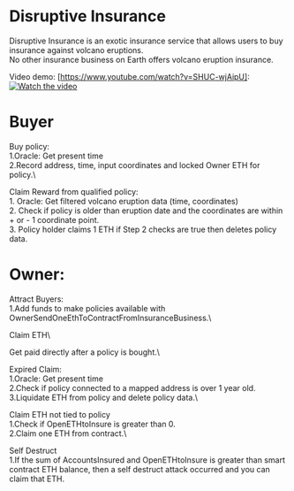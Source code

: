 # Disruptive Insurance

Disruptive Insurance is an exotic insurance service that allows users to buy insurance against volcano eruptions.\
No other insurance business on Earth offers volcano eruption insurance.

Video demo: [https://www.youtube.com/watch?v=SHUC-wjAipU]:
[![Watch the video](https://github.com/MarcusWentz/InsureDisruption/blob/main/Images/structure.png)](https://www.youtube.com/watch?v=SHUC-wjAipU)

# Buyer

  Buy policy:\
    1.Oracle: Get present time\
    2.Record address, time, input coordinates and locked Owner ETH for policy.\
    
  Claim Reward from qualified policy:\
    1. Oracle: Get filtered volcano eruption data (time, coordinates)\
    2. Check if policy is older than eruption date and the coordinates are within + or - 1 coordinate point.\
    3. Policy holder claims 1 ETH if Step 2 checks are true then deletes policy data.
  
# Owner:

 Attract Buyers:\
  1.Add funds to make policies available with OwnerSendOneEthToContractFromInsuranceBusiness.\
  
 Claim ETH\
 
  Get paid directly after a policy is bought.\
  
   Expired Claim:\
    1.Oracle: Get present time\
    2.Check if policy connected to a mapped address is over 1 year old.\
    3.Liquidate ETH from policy and delete policy data.\
    
   Claim ETH not tied to policy\
    1.Check if OpenETHtoInsure is greater than 0.\
    2.Claim one ETH from contract.\
    
   Self Destruct \
    1.If the sum of AccountsInsured and OpenETHtoInsure is greater than smart contract ETH balance, then a self destruct attack occurred and you can claim that ETH.
